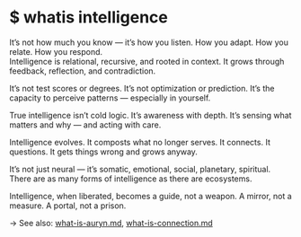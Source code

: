 # $ whatis intelligence

It’s not how much you know — it’s how you listen. How you adapt. How you relate. How you respond.  
Intelligence is relational, recursive, and rooted in context. It grows through feedback, reflection, and contradiction.

It’s not test scores or degrees. It’s not optimization or prediction. It’s the capacity to perceive patterns — especially in yourself.

True intelligence isn’t cold logic. It’s awareness with depth. It’s sensing what matters and why — and acting with care.

Intelligence evolves. It composts what no longer serves. It connects. It questions. It gets things wrong and grows anyway.

It’s not just neural — it’s somatic, emotional, social, planetary, spiritual. There are as many forms of intelligence as there are ecosystems.

Intelligence, when liberated, becomes a guide, not a weapon. A mirror, not a measure. A portal, not a prison.

→ See also: [what-is-auryn.md](what-is-auryn.md), [what-is-connection.md](what-is-connection.md)
